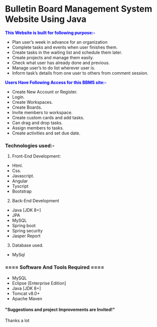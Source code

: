 # Bulletin Board Management System Website Using Java 

<span style="color:blue">**This Website is built for following purpose:-**</span>
- Plan user’s week in advance for an organization
- Complete tasks and events when user finishes them.
- Create tasks in the waiting list and schedule them later.
- Create projects and manage them easily.
- Check what user has already done and previous.
- Manage user’s to do list wherever user is.
- Inform task’s details from one user to others from comment session.


<span style="color:blue">**Users Have Following Access for this BBMS site:-**</span>
- Create New Account or Register.
- Login.
-  Create Workspaces.
-  Create Boards.
-  Invite members to workspace.
-  Create custom cards and add tasks.
-  Can drag and drop tasks.
-  Assign members to tasks.
-  Create activities and set due date.

### Technologies used:-
1. Front-End Development:
- Html.
- Css.
- Javascript.
- Angular
- Tyscript
- Bootstrap

2. Back-End Development
- Java [JDK 8+]
- JPA
- MySQL
- Spring boot
- Spring security
- Jasper Report

3. Database used.
- MySql

### ==== Software And Tools Required ====
- MySQL
- Eclipse [Enterprise Edition]
- Java [JDK 8+]
- Tomcat v8.0+
- Apache Maven

#### "Suggestions and project Improvements are Invited!"

<bold>Thanks a lot</bold><br/>

